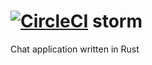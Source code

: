 # [![CircleCI](https://circleci.com/gh/CachedNerds/storm.svg?style=svg)](https://circleci.com/gh/CachedNerds/storm) storm
Chat application written in Rust
